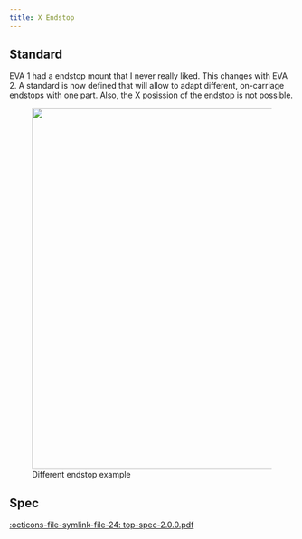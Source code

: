 ```yaml
---
title: X Endstop
---
```


## Standard

EVA 1 had a endstop mount that I never really liked. This changes with EVA 2. A standard is now defined that will allow to adapt different, on-carriage endstops with one part. Also, the X posission of the endstop is not possible.

<figure>
  <img src="../assets/x_endstop.gif" width="640" />
  <figcaption>Different endstop example</figcaption>
</figure>

## Spec

[:octicons-file-symlink-file-24: top-spec-2.0.0.pdf](../assets/top-spec-2.0.0.pdf)
